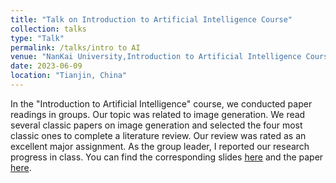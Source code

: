 ```yaml
---
title: "Talk on Introduction to Artificial Intelligence Course"
collection: talks
type: "Talk"
permalink: /talks/intro to AI
venue: "NanKai University,Introduction to Artificial Intelligence Course"
date: 2023-06-09
location: "Tianjin, China"
---
```


In the "Introduction to Artificial Intelligence" course, we conducted paper readings in groups. Our topic was related to image generation. We read several classic papers on image generation and selected the four most classic ones to complete a literature review. Our review was rated as an excellent major assignment. As the group leader, I reported our research progress in class. You can find the corresponding slides [here](_talks\Slides_for_image_generation.pdf) and the paper [here](_talks\Introduction_to_AI_A_survey_on_Image_Generation.pdf).